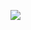 ![](https://raw.githubusercontent.com/redtorch/github-stats/master/generated/overview.svg#gh-dark-mode-only)
